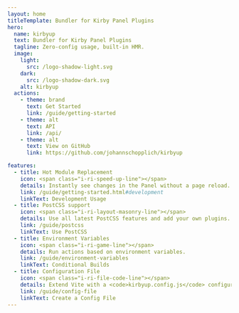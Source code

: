 ```yaml
---
layout: home
titleTemplate: Bundler for Kirby Panel Plugins
hero:
  name: kirbyup
  text: Bundler for Kirby Panel Plugins
  tagline: Zero-config usage, built-in HMR.
  image:
    light:
      src: /logo-shadow-light.svg
    dark:
      src: /logo-shadow-dark.svg
    alt: kirbyup
  actions:
    - theme: brand
      text: Get Started
      link: /guide/getting-started
    - theme: alt
      text: API
      link: /api/
    - theme: alt
      text: View on GitHub
      link: https://github.com/johannschopplich/kirbyup

features:
  - title: Hot Module Replacement
    icon: <span class="i-ri-speed-up-line"></span>
    details: Instantly see changes in the Panel without a page reload.
    link: /guide/getting-started.html#development
    linkText: Development Usage
  - title: PostCSS support
    icon: <span class="i-ri-layout-masonry-line"></span>
    details: Use all latest PostCSS features and add your own plugins.
    link: /guide/postcss
    linkText: Use PostCSS
  - title: Environment Variables
    icon: <span class="i-ri-game-line"></span>
    details: Run actions based on environment variables.
    link: /guide/environment-variables
    linkText: Conditional Builds
  - title: Configuration File
    icon: <span class="i-ri-file-code-line"></span>
    details: Extend Vite with a <code>kirbyup.config.js</code> configuration file.
    link: /guide/config-file
    linkText: Create a Config File
---
```

